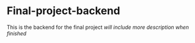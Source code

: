 # Final-project-backend
This is the backend for the final project *will include more description when finished*
